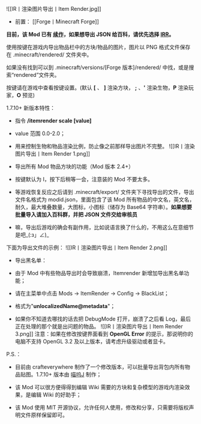![[IR丨渲染图片导出丨Item Render.jpg]]
- 前置：
 [[Forge丨Minecraft Forge]]

**目前，该 Mod 已有 [续作](https://www.mcmod.cn/class/1166.html)，如果想导出 JSON 给百科，请优先选择 [IRR](https://www.mcmod.cn/class/1166.html)。**  

使用按键在游戏内导出物品栏中的方块/物品的图片，图片以 PNG 格式文件保存在 .minecraft/rendered/ 文件夹中。

如果没有找到可以到 .minecraft/versions/[Forge 版本]/rendered/ 中找，或是搜索“rendered”文件夹。

按键请在游戏中查看按键设置。(默认 **[** 、 **]** 渲染方块， **;** 、**'** 渲染生物，**P** 渲染玩家，**O** 预览)

  

1.7.10+ 新版本特性：

- 指令 **/itemrender scale [value]**
    

- value 范围 0.0-2.0；
    
- 用来控制生物和物品渲染比例，防止像之前那样导出图片不完整。
![[IR丨渲染图片导出丨Item Render 1.png]]
- 导出所有 Mod 物品方块的功能（Mod 版本 2.4+）
    

- 按键默认为 I，按下后稍等一会，注意装的 Mod 不要太多。
    
- 等游戏恢复反应之后请到 .minecraft/export/ 文件夹下寻找导出的文件，导出文件名格式为 modid.json，里面包含了该 Mod 所有物品的中文名，英文名，耐久，最大堆叠数量，大图标，小图标（储存为 Base64 字符串）。**如果想要批量导入请加入百科群，并把 JSON 文件交给审核员**
    
- 嘛，导出后游戏的确会有副作用，比如说语言换了什么的，不用这么在意细节是吧_(:з」∠)_  
    

  

下面为导出文件的示例：
![[IR丨渲染图片导出丨Item Render 2.png]]
- 导出黑名单：
    

- 由于 Mod 中有些物品导出时会导致崩溃，Itemrender 新增加导出黑名单功能；
    
- 请在主菜单中点击 Mods -> ItemRender -> Config -> BlackList；
    
- 格式为"**unlocalizedName@metadata**"；
    
- 如果你不知道去哪找的话去把 DebugMode 打开，崩溃了之后看 Log，最后正在处理的那个就是出问题的物品。
![[IR丨渲染图片导出丨Item Render 3.png]]
注意：如果在修改按键界面看到 **OpenGL Error** 的提示，那说明你的电脑不支持 OpenGL 3.2 及以上版本，请考虑升级驱动或者显卡。

  

P.S.：

- 目前由 crafteverywhere 制作了一个修改版本，可以批量导出背包内所有物品贴图。1.7.10+ 版本由 [喵呜J](https://center.mcmod.cn/5/) 制作；
    
- 该 Mod 可以很方便得得到编辑 Wiki 需要的方块和复杂模型的游戏内渲染效果，是编辑 Wiki 的好助手；
    
- 该 Mod 使用 MIT 开源协议，允许任何人使用，修改和分享，只需要将版权声明文件原样保留即可。